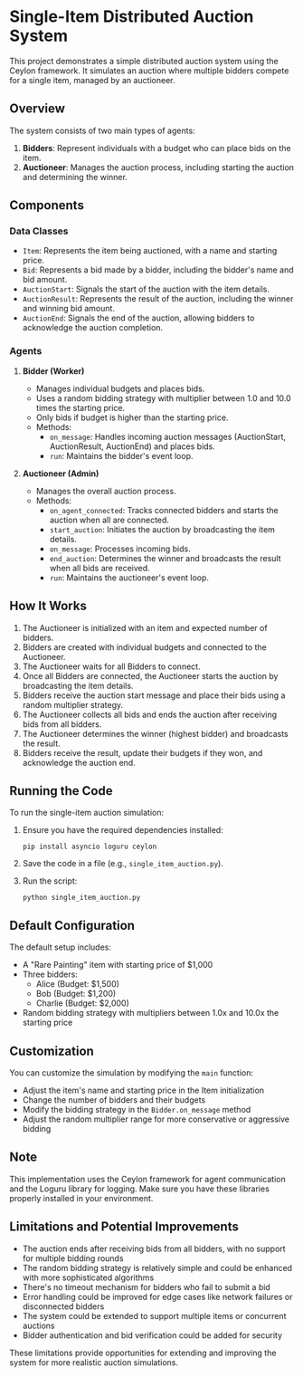 # Single-Item Distributed Auction System

This project demonstrates a simple distributed auction system using the Ceylon framework. It simulates an auction where
multiple bidders compete for a single item, managed by an auctioneer.

## Overview

The system consists of two main types of agents:

1. **Bidders**: Represent individuals with a budget who can place bids on the item.
2. **Auctioneer**: Manages the auction process, including starting the auction and determining the winner.

## Components

### Data Classes

- `Item`: Represents the item being auctioned, with a name and starting price.
- `Bid`: Represents a bid made by a bidder, including the bidder's name and bid amount.
- `AuctionStart`: Signals the start of the auction with the item details.
- `AuctionResult`: Represents the result of the auction, including the winner and winning bid amount.
- `AuctionEnd`: Signals the end of the auction, allowing bidders to acknowledge the auction completion.

### Agents

1. **Bidder (Worker)**
   - Manages individual budgets and places bids.
   - Uses a random bidding strategy with multiplier between 1.0 and 10.0 times the starting price.
   - Only bids if budget is higher than the starting price.
   - Methods:
      - `on_message`: Handles incoming auction messages (AuctionStart, AuctionResult, AuctionEnd) and places bids.
      - `run`: Maintains the bidder's event loop.

2. **Auctioneer (Admin)**
   - Manages the overall auction process.
   - Methods:
      - `on_agent_connected`: Tracks connected bidders and starts the auction when all are connected.
      - `start_auction`: Initiates the auction by broadcasting the item details.
      - `on_message`: Processes incoming bids.
      - `end_auction`: Determines the winner and broadcasts the result when all bids are received.
      - `run`: Maintains the auctioneer's event loop.

## How It Works

1. The Auctioneer is initialized with an item and expected number of bidders.
2. Bidders are created with individual budgets and connected to the Auctioneer.
3. The Auctioneer waits for all Bidders to connect.
4. Once all Bidders are connected, the Auctioneer starts the auction by broadcasting the item details.
5. Bidders receive the auction start message and place their bids using a random multiplier strategy.
6. The Auctioneer collects all bids and ends the auction after receiving bids from all bidders.
7. The Auctioneer determines the winner (highest bidder) and broadcasts the result.
8. Bidders receive the result, update their budgets if they won, and acknowledge the auction end.

## Running the Code

To run the single-item auction simulation:

1. Ensure you have the required dependencies installed:
   ```
   pip install asyncio loguru ceylon
   ```

2. Save the code in a file (e.g., `single_item_auction.py`).

3. Run the script:
   ```
   python single_item_auction.py
   ```

## Default Configuration

The default setup includes:

- A "Rare Painting" item with starting price of $1,000
- Three bidders:
   - Alice (Budget: $1,500)
   - Bob (Budget: $1,200)
   - Charlie (Budget: $2,000)
- Random bidding strategy with multipliers between 1.0x and 10.0x the starting price

## Customization

You can customize the simulation by modifying the `main` function:

- Adjust the item's name and starting price in the Item initialization
- Change the number of bidders and their budgets
- Modify the bidding strategy in the `Bidder.on_message` method
- Adjust the random multiplier range for more conservative or aggressive bidding

## Note

This implementation uses the Ceylon framework for agent communication and the Loguru library for logging. Make sure you have these libraries properly installed in your environment.

## Limitations and Potential Improvements

- The auction ends after receiving bids from all bidders, with no support for multiple bidding rounds
- The random bidding strategy is relatively simple and could be enhanced with more sophisticated algorithms
- There's no timeout mechanism for bidders who fail to submit a bid
- Error handling could be improved for edge cases like network failures or disconnected bidders
- The system could be extended to support multiple items or concurrent auctions
- Bidder authentication and bid verification could be added for security

These limitations provide opportunities for extending and improving the system for more realistic auction simulations.